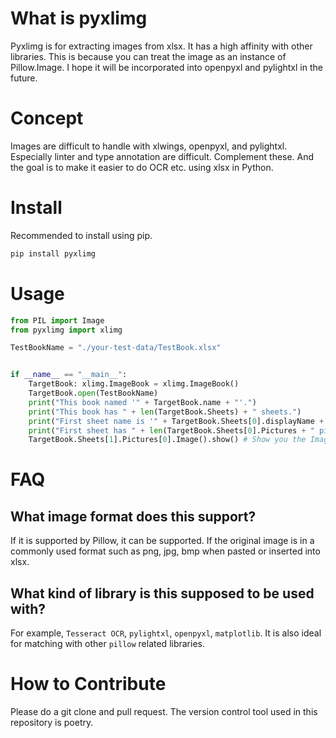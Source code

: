 # What is pyxlimg

Pyxlimg is for extracting images from xlsx. It has a high affinity with other libraries. This is because you can treat the image as an instance of Pillow.Image. I hope it will be incorporated into openpyxl and pylightxl in the future.

# Concept

Images are difficult to handle with xlwings, openpyxl, and pylightxl. Especially linter and type annotation are difficult. Complement these. And the goal is to make it easier to do OCR etc. using xlsx in Python.

# Install

Recommended to install using pip.

```sh
pip install pyxlimg
```

# Usage

```py
from PIL import Image
from pyxlimg import xlimg

TestBookName = "./your-test-data/TestBook.xlsx"


if __name__ == "__main__":
    TargetBook: xlimg.ImageBook = xlimg.ImageBook()
    TargetBook.open(TestBookName)
    print("This book named '" + TargetBook.name + "'.")
    print("This book has " + len(TargetBook.Sheets) + " sheets.")
    print("First sheet name is '" + TargetBook.Sheets[0].displayName + "'.")
    print("First sheet has " + len(TargetBook.Sheets[0].Pictures + " pictures.")
    TargetBook.Sheets[1].Pictures[0].Image().show() # Show you the Image
```

# FAQ

## What image format does this support?
If it is supported by Pillow, it can be supported. If the original image is in a commonly used format such as png, jpg, bmp when pasted or inserted into xlsx.

## What kind of library is this supposed to be used with?
For example, `Tesseract OCR`, `pylightxl`, `openpyxl`, `matplotlib`. It is also ideal for matching with other `pillow` related libraries.

# How to Contribute

Please do a git clone and pull request. The version control tool used in this repository is poetry.
